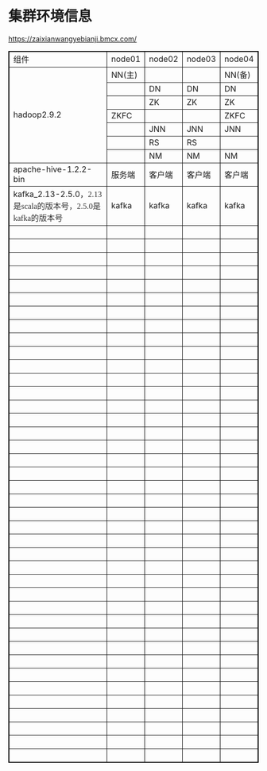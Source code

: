 # 集群环境信息

https://zaixianwangyebianji.bmcx.com/

<table style="width:100%;" cellpadding="2" cellspacing="0" border="1" bordercolor="#000000"> 
   <tbody> 
    <tr> 
     <td> <span>组件</span> </td> 
     <td> <span>node01</span> </td> 
     <td> <span><span>node02</span><br /> </span> </td> 
     <td> <span><span>node03</span><br /> </span> </td> 
     <td> <span><span>node04</span><br /> </span> </td> 
    </tr> 
    <tr> 
     <td rowspan="7"> <span>hadoop2.9.2<br /> </span> </td> 
     <td> <span>NN(主)<br /> </span> </td> 
     <td> <span><br /> </span> </td> 
     <td> <span><br /> </span> </td> 
     <td> <span>NN(备)<br /> </span> </td> 
    </tr> 
    <tr> 
     <td> <span><br /> </span> </td> 
     <td> <span>DN<br /> </span> </td> 
     <td> <span>DN<br /> </span> </td> 
     <td> <span>DN<br /> </span> </td> 
    </tr> 
    <tr> 
     <td> <span><br /> </span> </td> 
     <td> <span>ZK<br /> </span> </td> 
     <td> <span>ZK<br /> </span> </td> 
     <td> <span>ZK<br /> </span> </td> 
    </tr> 
    <tr> 
     <td> <span>ZKFC<br /> </span> </td> 
     <td> <span><br /> </span> </td> 
     <td> <span><br /> </span> </td> 
     <td> <span>ZKFC<br /> </span> </td> 
    </tr> 
    <tr> 
     <td> <span><br /> </span> </td> 
     <td> <span>JNN<br /> </span> </td> 
     <td> <span>JNN<br /> </span> </td> 
     <td> <span>JNN<br /> </span> </td> 
    </tr> 
    <tr> 
     <td> <span><br /> </span> </td> 
     <td> <span>RS<br /> </span> </td> 
     <td> <span>RS<br /> </span> </td> 
     <td> <span><br /> </span> </td> 
    </tr> 
    <tr> 
     <td> <span><br /> </span> </td> 
     <td> <span>NM<br /> </span> </td> 
     <td> <span>NM<br /> </span> </td> 
     <td> <span>NM<br /> </span> </td> 
    </tr> 
    <tr> 
     <td> <span>apache-hive-1.2.2-bin<br /> </span> </td> 
     <td> <span>服务端</span> </td> 
     <td> <span>客户端</span> </td> 
     <td> <span><span>客户端</span><br /> </span> </td> 
     <td> <span><span>客户端</span><span id="__kindeditor_bookmark_start_22__"></span><br /> </span> </td> 
    </tr> 
    <tr> 
     <td> kafka_2.13-2.5.0，<span style="color:#333333;font-family:&quot;font-size:16px;background-color:#FFFFFF;">2.13是scala的版本号，2.5.0是kafka的版本号</span><span><br /> </span> </td> 
     <td> <span>kafka<br /> </span> </td> 
     <td> <span>kafka<br /> </span> </td> 
     <td> <span>kafka<br /> </span> </td> 
     <td> <span>kafka<br /> </span> </td> 
    </tr> 
    <tr> 
     <td> <span><br /> </span> </td> 
     <td> <span><br /> </span> </td> 
     <td> <span><br /> </span> </td> 
     <td> <span><br /> </span> </td> 
     <td> <span><br /> </span> </td> 
    </tr> 
    <tr> 
     <td> <span><br /> </span> </td> 
     <td> <span><br /> </span> </td> 
     <td> <span><br /> </span> </td> 
     <td> <span><br /> </span> </td> 
     <td> <span><br /> </span> </td> 
    </tr> 
    <tr> 
     <td> <span><br /> </span> </td> 
     <td> <span><br /> </span> </td> 
     <td> <span><br /> </span> </td> 
     <td> <span><br /> </span> </td> 
     <td> <span><br /> </span> </td> 
    </tr> 
    <tr> 
     <td> <span><br /> </span> </td> 
     <td> <span><br /> </span> </td> 
     <td> <span><br /> </span> </td> 
     <td> <span><br /> </span> </td> 
     <td> <span><br /> </span> </td> 
    </tr> 
    <tr> 
     <td> <span><br /> </span> </td> 
     <td> <span><br /> </span> </td> 
     <td> <span><br /> </span> </td> 
     <td> <span><br /> </span> </td> 
     <td> <span><br /> </span> </td> 
    </tr> 
    <tr> 
     <td> <span><br /> </span> </td> 
     <td> <span><br /> </span> </td> 
     <td> <span><br /> </span> </td> 
     <td> <span><br /> </span> </td> 
     <td> <span><br /> </span> </td> 
    </tr> 
    <tr> 
     <td> <span><br /> </span> </td> 
     <td> <span><br /> </span> </td> 
     <td> <span><br /> </span> </td> 
     <td> <span><br /> </span> </td> 
     <td> <span><br /> </span> </td> 
    </tr> 
    <tr> 
     <td> <span><br /> </span> </td> 
     <td> <span><br /> </span> </td> 
     <td> <span><br /> </span> </td> 
     <td> <span><br /> </span> </td> 
     <td> <span><br /> </span> </td> 
    </tr> 
    <tr> 
     <td> <span><br /> </span> </td> 
     <td> <span><br /> </span> </td> 
     <td> <span><br /> </span> </td> 
     <td> <span><br /> </span> </td> 
     <td> <span><br /> </span> </td> 
    </tr> 
    <tr> 
     <td> <span><br /> </span> </td> 
     <td> <span><br /> </span> </td> 
     <td> <span><br /> </span> </td> 
     <td> <span><br /> </span> </td> 
     <td> <span><br /> </span> </td> 
    </tr> 
    <tr> 
     <td> <span><br /> </span> </td> 
     <td> <span><br /> </span> </td> 
     <td> <span><br /> </span> </td> 
     <td> <span><br /> </span> </td> 
     <td> <span><br /> </span> </td> 
    </tr> 
    <tr> 
     <td> <span><br /> </span> </td> 
     <td> <span><br /> </span> </td> 
     <td> <span><br /> </span> </td> 
     <td> <span><br /> </span> </td> 
     <td> <span><br /> </span> </td> 
    </tr> 
    <tr> 
     <td> <span><br /> </span> </td> 
     <td> <span><br /> </span> </td> 
     <td> <span><br /> </span> </td> 
     <td> <span><br /> </span> </td> 
     <td> <span><br /> </span> </td> 
    </tr> 
    <tr> 
     <td> <span><br /> </span> </td> 
     <td> <span><br /> </span> </td> 
     <td> <span><br /> </span> </td> 
     <td> <span><br /> </span> </td> 
     <td> <span><br /> </span> </td> 
    </tr> 
    <tr> 
     <td> <span><br /> </span> </td> 
     <td> <span><br /> </span> </td> 
     <td> <span><br /> </span> </td> 
     <td> <span><br /> </span> </td> 
     <td> <span><br /> </span> </td> 
    </tr> 
    <tr> 
     <td> <span><br /> </span> </td> 
     <td> <span><br /> </span> </td> 
     <td> <span><br /> </span> </td> 
     <td> <span><br /> </span> </td> 
     <td> <span><br /> </span> </td> 
    </tr> 
    <tr> 
     <td> <span><br /> </span> </td> 
     <td> <span><br /> </span> </td> 
     <td> <span><br /> </span> </td> 
     <td> <span><br /> </span> </td> 
     <td> <span><br /> </span> </td> 
    </tr> 
    <tr> 
     <td> <span><br /> </span> </td> 
     <td> <span><br /> </span> </td> 
     <td> <span><br /> </span> </td> 
     <td> <span><br /> </span> </td> 
     <td> <span><br /> </span> </td> 
    </tr> 
    <tr> 
     <td> <span><br /> </span> </td> 
     <td> <span><br /> </span> </td> 
     <td> <span><br /> </span> </td> 
     <td> <span><br /> </span> </td> 
     <td> <span><br /> </span> </td> 
    </tr> 
    <tr> 
     <td> <span><br /> </span> </td> 
     <td> <span><br /> </span> </td> 
     <td> <span><br /> </span> </td> 
     <td> <span><br /> </span> </td> 
     <td> <span><br /> </span> </td> 
    </tr> 
    <tr> 
     <td> <span><br /> </span> </td> 
     <td> <span><br /> </span> </td> 
     <td> <span><br /> </span> </td> 
     <td> <span><br /> </span> </td> 
     <td> <span><br /> </span> </td> 
    </tr> 
    <tr> 
     <td> <span><br /> </span> </td> 
     <td> <span><br /> </span> </td> 
     <td> <span><br /> </span> </td> 
     <td> <span><br /> </span> </td> 
     <td> <span><br /> </span> </td> 
    </tr> 
    <tr> 
     <td> <span><br /> </span> </td> 
     <td> <span><br /> </span> </td> 
     <td> <span><br /> </span> </td> 
     <td> <span><br /> </span> </td> 
     <td> <span><br /> </span> </td> 
    </tr> 
    <tr> 
     <td> <span><br /> </span> </td> 
     <td> <span><br /> </span> </td> 
     <td> <span><br /> </span> </td> 
     <td> <span><br /> </span> </td> 
     <td> <span><br /> </span> </td> 
    </tr> 
    <tr> 
     <td> <span><br /> </span> </td> 
     <td> <span><br /> </span> </td> 
     <td> <span><br /> </span> </td> 
     <td> <span><br /> </span> </td> 
     <td> <span><br /> </span> </td> 
    </tr> 
    <tr> 
     <td> <span><br /> </span> </td> 
     <td> <span><br /> </span> </td> 
     <td> <span><br /> </span> </td> 
     <td> <span><br /> </span> </td> 
     <td> <span><br /> </span> </td> 
    </tr> 
    <tr> 
     <td> <span><br /> </span> </td> 
     <td> <span><br /> </span> </td> 
     <td> <span><br /> </span> </td> 
     <td> <span><br /> </span> </td> 
     <td> <span><br /> </span> </td> 
    </tr> 
    <tr> 
     <td> <span><br /> </span> </td> 
     <td> <span><br /> </span> </td> 
     <td> <span><br /> </span> </td> 
     <td> <span><br /> </span> </td> 
     <td> <span><br /> </span> </td> 
    </tr> 
    <tr> 
     <td> <span><br /> </span> </td> 
     <td> <span><br /> </span> </td> 
     <td> <span><br /> </span> </td> 
     <td> <span><br /> </span> </td> 
     <td> <span><br /> </span> </td> 
    </tr> 
    <tr> 
     <td> <span><br /> </span> </td> 
     <td> <span><br /> </span> </td> 
     <td> <span><br /> </span> </td> 
     <td> <span><br /> </span> </td> 
     <td> <span><br /> </span> </td> 
    </tr> 
    <tr> 
     <td> <span><br /> </span> </td> 
     <td> <span><br /> </span> </td> 
     <td> <span><br /> </span> </td> 
     <td> <span><br /> </span> </td> 
     <td> <span><br /> </span> </td> 
    </tr> 
    <tr> 
     <td> <span><br /> </span> </td> 
     <td> <span><br /> </span> </td> 
     <td> <span><br /> </span> </td> 
     <td> <span><br /> </span> </td> 
     <td> <span><br /> </span> </td> 
    </tr> 
    <tr> 
     <td> <span><br /> </span> </td> 
     <td> <span><br /> </span> </td> 
     <td> <span><br /> </span> </td> 
     <td> <span><br /> </span> </td> 
     <td> <span><br /> </span> </td> 
    </tr> 
    <tr> 
     <td> <span><br /> </span> </td> 
     <td> <span><br /> </span> </td> 
     <td> <span><br /> </span> </td> 
     <td> <span><br /> </span> </td> 
     <td> <span><br /> </span> </td> 
    </tr> 
    <tr> 
     <td> <span><br /> </span> </td> 
     <td> <span><br /> </span> </td> 
     <td> <span><br /> </span> </td> 
     <td> <span><br /> </span> </td> 
     <td> <span><br /> </span> </td> 
    </tr> 
    <tr> 
     <td> <span><br /> </span> </td> 
     <td> <span><br /> </span> </td> 
     <td> <span><br /> </span> </td> 
     <td> <span><br /> </span> </td> 
     <td> <span><br /> </span> </td> 
    </tr> 
    <tr> 
     <td> <span><br /> </span> </td> 
     <td> <span><br /> </span> </td> 
     <td> <span><br /> </span> </td> 
     <td> <span><br /> </span> </td> 
     <td> <span><br /> </span> </td> 
    </tr> 
    <tr> 
     <td> <span><br /> </span> </td> 
     <td> <span><br /> </span> </td> 
     <td> <span><br /> </span> </td> 
     <td> <span><br /> </span> </td> 
     <td> <span><br /> </span> </td> 
    </tr> 
    <tr> 
     <td> <span><br /> </span> </td> 
     <td> <span><br /> </span> </td> 
     <td> <span><br /> </span> </td> 
     <td> <span><br /> </span> </td> 
     <td> <span><br /> </span> </td> 
    </tr> 
    <tr> 
     <td> <span><br /> </span> </td> 
     <td> <span><br /> </span> </td> 
     <td> <span><br /> </span> </td> 
     <td> <span><br /> </span> </td> 
     <td> <span><br /> </span> </td> 
    </tr> 
   </tbody> 
</table>